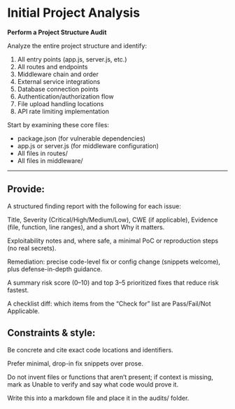 # Initial Project Analysis

**Perform a Project Structure Audit**

Analyze the entire project structure and identify:

1. All entry points (app.js, server.js, etc.)
2. All routes and endpoints
3. Middleware chain and order
4. External service integrations
5. Database connection points
6. Authentication/authorization flow
7. File upload handling locations
8. API rate limiting implementation

Start by examining these core files:
- package.json (for vulnerable dependencies)
- app.js or server.js (for middleware configuration)
- All files in routes/
- All files in middleware/

---

## Provide:

A structured finding report with the following for each issue:

Title, Severity (Critical/High/Medium/Low), CWE (if applicable), Evidence (file, function, line ranges), and a short Why it matters.

Exploitability notes and, where safe, a minimal PoC or reproduction steps (no real secrets).

Remediation: precise code-level fix or config change (snippets welcome), plus defense-in-depth guidance.

A summary risk score (0–10) and top 3–5 prioritized fixes that reduce risk fastest.

A checklist diff: which items from the “Check for” list are Pass/Fail/Not Applicable.

## Constraints & style:

Be concrete and cite exact code locations and identifiers.

Prefer minimal, drop-in fix snippets over prose.

Do not invent files or functions that aren’t present; if context is missing, mark as Unable to verify and say what code would prove it.

Write this into a markdown file and place it in the audits/ folder.